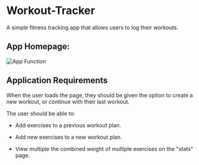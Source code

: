 # Workout-Tracker
A simple fitness tracking app that allows users to log their workouts.

## App Homepage:

![App Function](https://github.com/znylen88/Workout-Tracker/blob/master/Fitness-Tracker.png)

## Application Requirements

When the user loads the page, they should be given the option to create a new workout, or continue with their last workout.

The user should be able to:

  * Add exercises to a previous workout plan.

  * Add new exercises to a new workout plan.

  * View multiple the combined weight of multiple exercises on the "stats" page.

